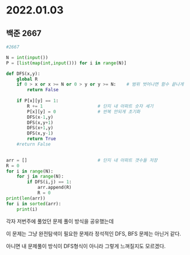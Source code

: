 # 2022.01.03

## 백준 2667

```python
#2667 

N = int(input())
P = [list(map(int,input())) for i in range(N)]

def DFS(x,y):
    global R
    if 0 > x or x >= N or 0 > y or y >= N:    # 범위 벗어나면 함수 끝나게
        return False
    
    if P[x][y] == 1:
        R += 1                     # 단지 내 아파트 숫자 세기
        P[x][y] = 0                # 반복 안되게 초기화
        DFS(x-1,y)
        DFS(x,y+1)
        DFS(x+1,y)
        DFS(x,y-1)
        return True
    #return False
        

arr = []                           # 단지 내 아파트 갯수들 저장
R = 0
for i in range(N):
    for j in range(N):
        if DFS(i,j) == 1:
            arr.append(R)
            R = 0
print(len(arr))
for i in sorted(arr):
    print(i)
```

각자 저번주에 풀었던 문제 풀이 방식을 공유했는데

이 문제는 그냥 완전탐색이 필요한 문제라 정석적인 DFS, BFS 문제는 아닌거 같다.

아니면 내 문제풀이 방식이 DFS형식이 아니라 그렇게 느껴질지도 모르겠다.